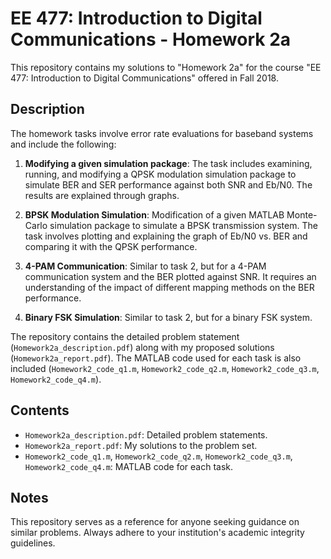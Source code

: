 # EE 477: Introduction to Digital Communications - Homework 2a

This repository contains my solutions to "Homework 2a" for the course "EE 477: Introduction to Digital Communications" offered in Fall 2018.

## Description

The homework tasks involve error rate evaluations for baseband systems and include the following:

1. **Modifying a given simulation package**: The task includes examining, running, and modifying a QPSK modulation simulation package to simulate BER and SER performance against both SNR and Eb/N0. The results are explained through graphs.

2. **BPSK Modulation Simulation**: Modification of a given MATLAB Monte-Carlo simulation package to simulate a BPSK transmission system. The task involves plotting and explaining the graph of Eb/N0 vs. BER and comparing it with the QPSK performance.

3. **4-PAM Communication**: Similar to task 2, but for a 4-PAM communication system and the BER plotted against SNR. It requires an understanding of the impact of different mapping methods on the BER performance.

4. **Binary FSK Simulation**: Similar to task 2, but for a binary FSK system.

The repository contains the detailed problem statement (`Homework2a_description.pdf`) along with my proposed solutions (`Homework2a_report.pdf`). The MATLAB code used for each task is also included (`Homework2_code_q1.m`, `Homework2_code_q2.m`, `Homework2_code_q3.m`, `Homework2_code_q4.m`).

## Contents

- `Homework2a_description.pdf`: Detailed problem statements.
- `Homework2a_report.pdf`: My solutions to the problem set.
- `Homework2_code_q1.m`, `Homework2_code_q2.m`, `Homework2_code_q3.m`, `Homework2_code_q4.m`: MATLAB code for each task.

## Notes

This repository serves as a reference for anyone seeking guidance on similar problems. Always adhere to your institution's academic integrity guidelines.

